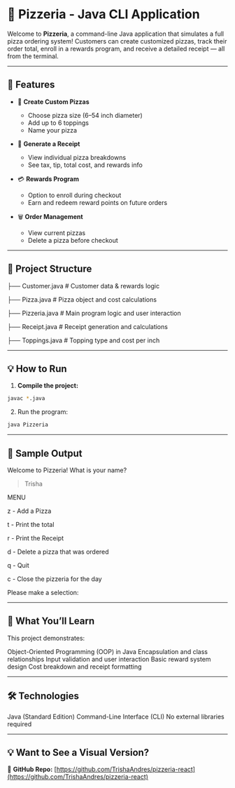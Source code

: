 # 🍕 Pizzeria - Java CLI Application

Welcome to **Pizzeria**, a command-line Java application that simulates a full pizza ordering system! Customers can create customized pizzas, track their order total, enroll in a rewards program, and receive a detailed receipt — all from the terminal.

---

## 🚀 Features

- 🍕 **Create Custom Pizzas**  
  - Choose pizza size (6–54 inch diameter)  
  - Add up to 6 toppings  
  - Name your pizza

- 🧾 **Generate a Receipt**  
  - View individual pizza breakdowns  
  - See tax, tip, total cost, and rewards info

- 💳 **Rewards Program**  
  - Option to enroll during checkout  
  - Earn and redeem reward points on future orders

- 🗑️ **Order Management**  
  - View current pizzas  
  - Delete a pizza before checkout

---

## 📁 Project Structure

├── Customer.java # Customer data & rewards logic

├── Pizza.java # Pizza object and cost calculations

├── Pizzeria.java # Main program logic and user interaction

├── Receipt.java # Receipt generation and calculations

├── Toppings.java # Topping type and cost per inch

---

## 💡 How to Run

1. **Compile the project:**

```bash
javac *.java
```

2. Run the program:

```bash
java Pizzeria
```

---

## 📸 Sample Output

Welcome to Pizzeria!
What is your name?
> Trisha

MENU

z - Add a Pizza

t - Print the total

r - Print the Receipt

d - Delete a pizza that was ordered

q - Quit

c - Close the pizzeria for the day

Please make a selection:

---

## 🧠 What You’ll Learn

This project demonstrates:

Object-Oriented Programming (OOP) in Java
Encapsulation and class relationships
Input validation and user interaction
Basic reward system design
Cost breakdown and receipt formatting

---

## 🛠️ Technologies

Java (Standard Edition)
Command-Line Interface (CLI)
No external libraries required

---

## 💡 Want to See a Visual Version?

🔗  **GitHub Repo:** [https://github.com/TrishaAndres/pizzeria-react](https://github.com/TrishaAndres/pizzeria-react)
